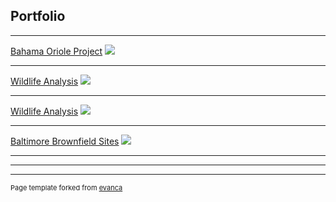 ## Portfolio

---

[Bahama Oriole Project](projects/project1)
[<img src="../images/cat.png?raw=true"/>](projects/project1)

---
[Wildlife Analysis](projects/project2)
[<img src="../images/clipcap.png?raw=true"/>](projects/project2)

---
[Wildlife Analysis](/project2)
[<img src="../images/clipcap.png?raw=true"/>](projects/project2)

---
[Baltimore Brownfield Sites](projects/project3)
[<img src="../images/Untitled.png?raw=true"/>](projects/project3)

---


---




---
<p style="font-size:11px">Page template forked from <a href="https://github.com/evanca/quick-portfolio">evanca</a></p>
<!-- Remove above link if you don't want to attibute -->
